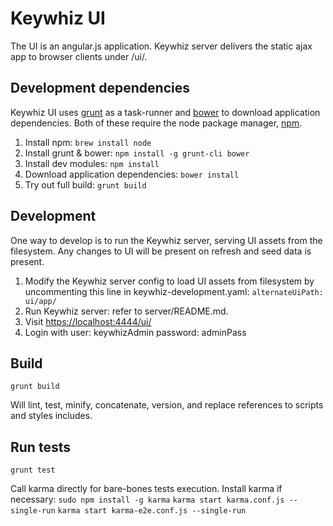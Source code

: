 # Keywhiz UI

The UI is an angular.js application. Keywhiz server delivers the
static ajax app to browser clients under /ui/.

## Development dependencies

Keywhiz UI uses [grunt](http://gruntjs.com/) as a task-runner and [bower](http://bower.io/) to download application dependencies. Both of these require the node package manager, [npm](https://npmjs.org/).

1. Install npm: `brew install node`
2. Install grunt & bower: `npm install -g grunt-cli bower`
3. Install dev modules: `npm install`
4. Download application dependencies: `bower install`
5. Try out full build: `grunt build`

## Development

One way to develop is to run the Keywhiz server, serving UI assets from the filesystem. Any changes to UI will be present on refresh and seed data is present.

1. Modify the Keywhiz server config to load UI assets from filesystem by uncommenting this line in keywhiz-development.yaml:
`alternateUiPath: ui/app/`
2. Run Keywhiz server: refer to server/README.md.
3. Visit [https://localhost:4444/ui/](https://localhost:4444/ui/)
4. Login with user: keywhizAdmin password: adminPass

## Build

`grunt build`

Will lint, test, minify, concatenate, version, and replace references to scripts and styles includes.

## Run tests

`grunt test`

Call karma directly for bare-bones tests execution. Install karma if necessary: `sudo npm install -g karma`
`karma start karma.conf.js --single-run`
`karma start karma-e2e.conf.js --single-run`

